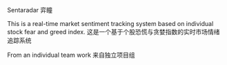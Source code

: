 Sentaradar 弈瞳

This is a real-time market sentiment tracking system based on individual stock fear and greed index.
这是一个基于个股恐慌与贪婪指数的实时市场情绪追踪系统

From an individual team work
来自独立项目组

